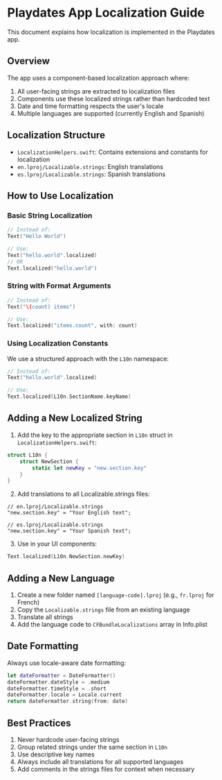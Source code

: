 # Playdates App Localization Guide

This document explains how localization is implemented in the Playdates app.

## Overview

The app uses a component-based localization approach where:

1. All user-facing strings are extracted to localization files
2. Components use these localized strings rather than hardcoded text
3. Date and time formatting respects the user's locale
4. Multiple languages are supported (currently English and Spanish)

## Localization Structure

- `LocalizationHelpers.swift`: Contains extensions and constants for localization
- `en.lproj/Localizable.strings`: English translations
- `es.lproj/Localizable.strings`: Spanish translations

## How to Use Localization

### Basic String Localization

```swift
// Instead of:
Text("Hello World")

// Use:
Text("hello.world".localized)
// OR
Text.localized("hello.world")
```

### String with Format Arguments

```swift
// Instead of:
Text("\(count) items")

// Use:
Text.localized("items.count", with: count)
```

### Using Localization Constants

We use a structured approach with the `L10n` namespace:

```swift
// Instead of:
Text("hello.world".localized)

// Use:
Text.localized(L10n.SectionName.keyName)
```

## Adding a New Localized String

1. Add the key to the appropriate section in `L10n` struct in `LocalizationHelpers.swift`:

```swift
struct L10n {
    struct NewSection {
        static let newKey = "new.section.key"
    }
}
```

2. Add translations to all Localizable.strings files:

```
// en.lproj/Localizable.strings
"new.section.key" = "Your English text";

// es.lproj/Localizable.strings
"new.section.key" = "Your Spanish text";
```

3. Use in your UI components:

```swift
Text.localized(L10n.NewSection.newKey)
```

## Adding a New Language

1. Create a new folder named `[language-code].lproj` (e.g., `fr.lproj` for French)
2. Copy the `Localizable.strings` file from an existing language
3. Translate all strings
4. Add the language code to `CFBundleLocalizations` array in Info.plist

## Date Formatting

Always use locale-aware date formatting:

```swift
let dateFormatter = DateFormatter()
dateFormatter.dateStyle = .medium
dateFormatter.timeStyle = .short
dateFormatter.locale = Locale.current
return dateFormatter.string(from: date)
```

## Best Practices

1. Never hardcode user-facing strings
2. Group related strings under the same section in `L10n`
3. Use descriptive key names
4. Always include all translations for all supported languages
5. Add comments in the strings files for context when necessary
